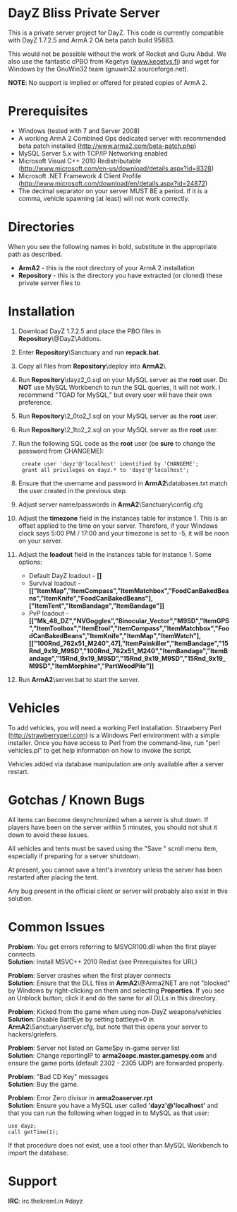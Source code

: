 DayZ Bliss Private Server
=========================

This is a private server project for DayZ.
This code is currently compatible with DayZ 1.7.2.5 and ArmA 2 OA beta patch build 95883.

This would not be possible without the work of Rocket and Guru Abdul. We also use the fantastic cPBO from Kegetys (www.kegetys.fi) and wget for Windows by the GnuWin32 team (gnuwin32.sourceforge.net).

**NOTE**: No support is implied or offered for pirated copies of ArmA 2.

Prerequisites
=============

 - Windows (tested with 7 and Server 2008)
 - A working ArmA 2 Combined Ops dedicated server with recommended beta patch installed (http://www.arma2.com/beta-patch.php)
 - MySQL Server 5.x with TCP/IP Networking enabled
 - Microsoft Visual C++ 2010 Redistributable (http://www.microsoft.com/en-us/download/details.aspx?id=8328)
 - Microsoft .NET Framework 4 Client Profile (http://www.microsoft.com/download/en/details.aspx?id=24872)
 - The decimal separator on your server MUST BE a period. If it is a comma, vehicle spawning (at least) will not work correctly.

Directories
=====

When you see the following names in bold, substitute in the appropriate path as described.

 - **ArmA2** - this is the root directory of your ArmA 2 installation
 - **Repository** - this is the directory you have extracted (or cloned) these private server files to

Installation
============

1. Download DayZ 1.7.2.5 and place the PBO files in **Repository**\\@DayZ\\Addons.
2. Enter **Repository**\\Sanctuary and run **repack.bat**.
3. Copy all files from **Repository**\\deploy into **ArmA2**\\
4. Run **Repository**\\dayz2_0.sql on your MySQL server as the **root** user. Do **NOT** use MySQL Workbench to run the SQL queries, it will not work. I recommend "TOAD for MySQL," but every user will have their own preference.
5. Run **Repository**\\2_0to2_1.sql on your MySQL server as the **root** user.
6. Run **Repository**\\2_1to2_2.sql on your MySQL server as the **root** user.
6. Run the following SQL code as the **root** user (be **sure** to change the password from CHANGEME):  

		create user 'dayz'@'localhost' identified by 'CHANGEME';  
		grant all privileges on dayz.* to 'dayz'@'localhost';

7. Ensure that the username and password in **ArmA2**\\databases.txt match the user created in the previous step.
8. Adjust server name/passwords in **ArmA2**\\Sanctuary\\config.cfg
9. Adjust the **timezone** field in the instances table for instance 1. This is an offset applied to the time on your server. Therefore, if your Windows clock says 5:00 PM / 17:00 and your timezone is set to -5, it will be noon on your server. 
10. Adjust the **loadout** field in the instances table for instance 1. Some options:
	- Default DayZ loadout - **[]**
	- Survival loadout - **[["ItemMap","ItemCompass","ItemMatchbox","FoodCanBakedBeans","ItemKnife","FoodCanBakedBeans"],["ItemTent","ItemBandage","ItemBandage"]]**
	- PvP loadout - **[["Mk_48_DZ","NVGoggles","Binocular_Vector","M9SD","ItemGPS","ItemToolbox","ItemEtool","ItemCompass","ItemMatchbox","FoodCanBakedBeans","ItemKnife","ItemMap","ItemWatch"],[["100Rnd_762x51_M240",47],"ItemPainkiller","ItemBandage","15Rnd_9x19_M9SD","100Rnd_762x51_M240","ItemBandage","ItemBandage","15Rnd_9x19_M9SD","15Rnd_9x19_M9SD","15Rnd_9x19_M9SD","ItemMorphine","PartWoodPile"]]**
11. Run **ArmA2**\\server.bat to start the server.

Vehicles
========

To add vehicles, you will need a working Perl installation. Strawberry Perl (http://strawberryperl.com) is a Windows Perl environment with a simple installer.
Once you have access to Perl from the command-line, run "perl vehicles.pl" to get help information on how to invoke the script.

Vehicles added via database manipulation are only available after a server restart.

Gotchas / Known Bugs
==========

All items can become desynchronized when a server is shut down. If players have been on the server within 5 minutes, you should not shut it down to avoid these issues.

All vehicles and tents must be saved using the "Save <Object>" scroll menu item, especially if preparing for a server shutdown.

At present, you cannot save a tent's inventory unless the server has been restarted after placing the tent.

Any bug present in the official client or server will probably also exist in this solution.

Common Issues
=============

**Problem**: You get errors referring to MSVCR100.dll when the first player connects  
**Solution**: Install MSVC++ 2010 Redist (see Prerequisites for URL)

**Problem**: Server crashes when the first player connects  
**Solution**: Ensure that the DLL files in **ArmA2**\\@Arma2NET are not "blocked" by Windows by right-clicking on them and selecting **Properties**. If you see an Unblock button, click it and do the same for all DLLs in this directory.

**Problem**: Kicked from the game when using non-DayZ weapons/vehicles  
**Solution**: Disable BattlEye by setting battleye=0 in **ArmA2**\\Sanctuary\\server.cfg, but note that this opens your server to hackers/griefers.

**Problem**: Server not listed on GameSpy in-game server list  
**Solution**: Change reportingIP to **arma2oapc.master.gamespy.com** and ensure the game ports (default 2302 - 2305 UDP) are forwarded properly.

**Problem**: "Bad CD Key" messages  
**Solution**: Buy the game.

**Problem**: Error Zero divisor in **arma2oaserver.rpt**  
**Solution**: Ensure you have a MySQL user called **'dayz'@'localhost'** and that you can run the following when logged in to MySQL as that user:  

	use dayz;
	call getTime(1);

If that procedure does not exist, use a tool other than MySQL Workbench to import the database.

Support
=======

**IRC**: irc.thekreml.in #dayz
